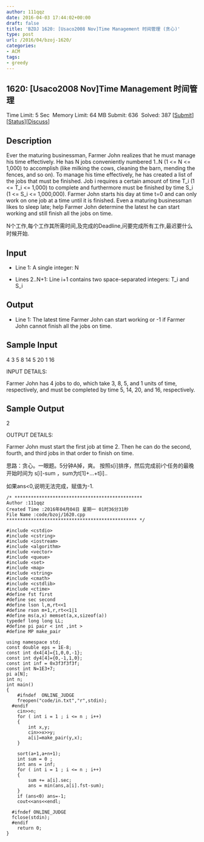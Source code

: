 ```yaml
---
author: 111qqz
date: 2016-04-03 17:44:02+00:00
draft: false
title: 'BZOJ 1620: [Usaco2008 Nov]Time Management 时间管理 (贪心)'
type: post
url: /2016/04/bzoj-1620/
categories:
- ACM
tags:
- greedy
---
```





## 1620: [Usaco2008 Nov]Time Management 时间管理


Time Limit: 5 Sec  Memory Limit: 64 MB
Submit: 636  Solved: 387
[[Submit](http://www.lydsy.com/JudgeOnline/submitpage.php?id=1620)][[Status](http://www.lydsy.com/JudgeOnline/problemstatus.php?id=1620)][[Discuss](http://www.lydsy.com/JudgeOnline/bbs.php?id=1620)]


## Description






Ever the maturing businessman, Farmer John realizes that he must manage his time effectively. He has N jobs conveniently numbered 1..N (1 <= N <= 1,000) to accomplish (like milking the cows, cleaning the barn, mending the fences, and so on). To manage his time effectively, he has created a list of the jobs that must be finished. Job i requires a certain amount of time T_i (1 <= T_i <= 1,000) to complete and furthermore must be finished by time S_i (1 <= S_i <= 1,000,000). Farmer John starts his day at time t=0 and can only work on one job at a time until it is finished. Even a maturing businessman likes to sleep late; help Farmer John determine the latest he can start working and still finish all the jobs on time.

N个工作,每个工作其所需时间,及完成的Deadline,问要完成所有工作,最迟要什么时候开始.






## Input






* Line 1: A single integer: N

* Lines 2..N+1: Line i+1 contains two space-separated integers: T_i and S_i






## Output






* Line 1: The latest time Farmer John can start working or -1 if Farmer John cannot finish all the jobs on time.






## Sample Input




4
3 5
8 14
5 20
1 16

INPUT DETAILS:

Farmer John has 4 jobs to do, which take 3, 8, 5, and 1 units of
time, respectively, and must be completed by time 5, 14, 20, and
16, respectively.






## Sample Output




2

OUTPUT DETAILS:

Farmer John must start the first job at time 2. Then he can do
the second, fourth, and third jobs in that order to finish on time.








思路：贪心。一眼题。5分钟A掉，爽。 按照s[i]排序，然后完成前i个任务的最晚开始时间为 s[i]-sum ，sum为t[1]+...+t[i]..




如果ans<0,说明无法完成，赋值为-1.









 

    
    /* ***********************************************
    Author :111qqz
    Created Time :2016年04月04日 星期一 01时36分31秒
    File Name :code/bzoj/1620.cpp
    ************************************************ */
    
    #include <cstdio>
    #include <cstring>
    #include <iostream>
    #include <algorithm>
    #include <vector>
    #include <queue>
    #include <set>
    #include <map>
    #include <string>
    #include <cmath>
    #include <cstdlib>
    #include <ctime>
    #define fst first
    #define sec second
    #define lson l,m,rt<<1
    #define rson m+1,r,rt<<1|1
    #define ms(a,x) memset(a,x,sizeof(a))
    typedef long long LL;
    #define pi pair < int ,int >
    #define MP make_pair
    
    using namespace std;
    const double eps = 1E-8;
    const int dx4[4]={1,0,0,-1};
    const int dy4[4]={0,-1,1,0};
    const int inf = 0x3f3f3f3f;
    const int N=1E3+7;
    pi a[N];
    int n;
    int main()
    {
    	#ifndef  ONLINE_JUDGE 
    	freopen("code/in.txt","r",stdin);
      #endif
    	cin>>n;
    	for ( int i = 1 ; i <= n ; i++)
    	{
    	    int x,y;
    	    cin>>x>>y;
    	    a[i]=make_pair(y,x);
    	}
    
    	sort(a+1,a+n+1);
    	int sum = 0 ;
    	int ans = inf;
    	for ( int i = 1 ; i <= n ; i++)
    	{
    	    sum += a[i].sec;
    	    ans = min(ans,a[i].fst-sum);
    	}
    	if (ans<0) ans=-1;
    	cout<<ans<<endl;
    
      #ifndef ONLINE_JUDGE  
      fclose(stdin);
      #endif
        return 0;
    }
    



